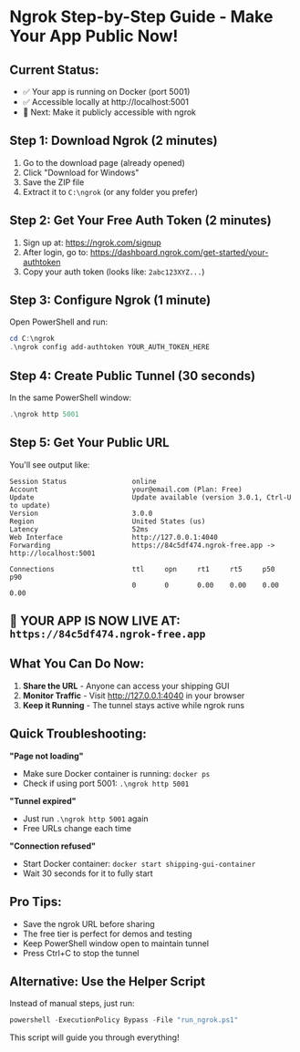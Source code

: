 # Ngrok Step-by-Step Guide - Make Your App Public Now!

## Current Status:
- ✅ Your app is running on Docker (port 5001)
- ✅ Accessible locally at http://localhost:5001
- 🎯 Next: Make it publicly accessible with ngrok

## Step 1: Download Ngrok (2 minutes)

1. Go to the download page (already opened)
2. Click "Download for Windows"
3. Save the ZIP file
4. Extract it to `C:\ngrok` (or any folder you prefer)

## Step 2: Get Your Free Auth Token (2 minutes)

1. Sign up at: https://ngrok.com/signup
2. After login, go to: https://dashboard.ngrok.com/get-started/your-authtoken
3. Copy your auth token (looks like: `2abc123XYZ...`)

## Step 3: Configure Ngrok (1 minute)

Open PowerShell and run:
```powershell
cd C:\ngrok
.\ngrok config add-authtoken YOUR_AUTH_TOKEN_HERE
```

## Step 4: Create Public Tunnel (30 seconds)

In the same PowerShell window:
```powershell
.\ngrok http 5001
```

## Step 5: Get Your Public URL

You'll see output like:
```
Session Status                online
Account                       your@email.com (Plan: Free)
Update                        Update available (version 3.0.1, Ctrl-U to update)
Version                       3.0.0
Region                        United States (us)
Latency                       52ms
Web Interface                 http://127.0.0.1:4040
Forwarding                    https://84c5df474.ngrok-free.app -> http://localhost:5001

Connections                   ttl     opn     rt1     rt5     p50     p90
                              0       0       0.00    0.00    0.00    0.00
```

## 🎉 YOUR APP IS NOW LIVE AT: `https://84c5df474.ngrok-free.app`

## What You Can Do Now:

1. **Share the URL** - Anyone can access your shipping GUI
2. **Monitor Traffic** - Visit http://127.0.0.1:4040 in your browser
3. **Keep it Running** - The tunnel stays active while ngrok runs

## Quick Troubleshooting:

**"Page not loading"**
- Make sure Docker container is running: `docker ps`
- Check if using port 5001: `.\ngrok http 5001`

**"Tunnel expired"**
- Just run `.\ngrok http 5001` again
- Free URLs change each time

**"Connection refused"**
- Start Docker container: `docker start shipping-gui-container`
- Wait 30 seconds for it to fully start

## Pro Tips:

- Save the ngrok URL before sharing
- The free tier is perfect for demos and testing
- Keep PowerShell window open to maintain tunnel
- Press Ctrl+C to stop the tunnel

## Alternative: Use the Helper Script

Instead of manual steps, just run:
```powershell
powershell -ExecutionPolicy Bypass -File "run_ngrok.ps1"
```

This script will guide you through everything!
